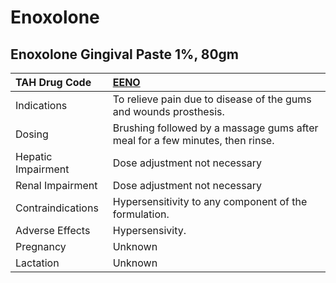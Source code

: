 # Enoxolone

## Enoxolone Gingival Paste 1%, 80gm

| TAH Drug Code      | [**EENO**](https://www.tahsda.org.tw/drugs/hissearch.php?drug_code=EENO)      |
|:-------------------|:------------------------------------------------------------------------------|
| Indications        | To relieve pain due to disease of the gums and wounds prosthesis.             |
| Dosing             | Brushing followed by a massage gums after meal for a few minutes, then rinse. |
| Hepatic Impairment | Dose adjustment not necessary                                                 |
| Renal Impairment   | Dose adjustment not necessary                                                 |
| Contraindications  | Hypersensitivity to any component of the formulation.                         |
| Adverse Effects    | Hypersensivity.                                                               |
| Pregnancy          | Unknown                                                                       |
| Lactation          | Unknown                                                                       |


